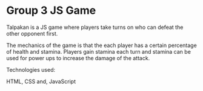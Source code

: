 # Group 3 JS Game

Talpakan is a JS game where players take turns on who can defeat the other opponent first. 

The mechanics of the game is that the each player has a certain percentage of health and stamina. Players gain stamina each turn and stamina can be used for power ups to increase the damage of the attack. 

Technologies used: 

HTML, CSS and, JavaScript
